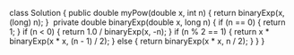 class Solution {
public double myPow(double x, int n) {
return binaryExp(x, (long) n);
}
​
private double binaryExp(double x, long n) {
if (n == 0) {
return 1;
}
if (n < 0) {
return 1.0 / binaryExp(x, -n);
}
if (n % 2 == 1) {
return x * binaryExp(x * x, (n - 1) / 2);
} else {
return binaryExp(x * x, n / 2);
}
}
}